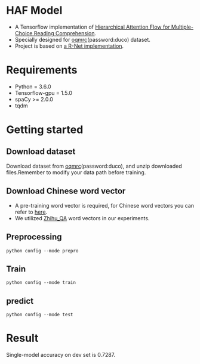 # HAF Model
- A Tensorflow implementation of [Hierarchical Attention Flow for
Multiple-Choice Reading Comprehension](https://www.aaai.org/ocs/index.php/AAAI/AAAI18/paper/viewFile/16331/16177).
- Specially designed for [oqmrc](https://pan.baidu.com/s/1W5yCTbSxxR1IyHctGlamuw)(password:duco) dataset.
- Project is based on [a R-Net implementation](https://github.com/HKUST-KnowComp/R-Net).
# Requirements
- Python = 3.6.0
- Tensorflow-gpu = 1.5.0
- spaCy >= 2.0.0
- tqdm
# Getting started
## Download dataset
Download dataset from [oqmrc](https://pan.baidu.com/s/1W5yCTbSxxR1IyHctGlamuw)(password:duco), and unzip downloaded files.Remember to modify your data path before training.
## Download Chinese word vector
- A pre-training word vector is required, for Chinese word vectors you can refer to [here](https://github.com/Embedding/Chinese-Word-Vectors).
- We utilized [Zhihu_QA](https://pan.baidu.com/s/1VGOs0RH7DXE5vRrtw6boQA) word vectors in our experiments.
## Preprocessing
`python config --mode prepro`
## Train
`python config --mode train`
## predict
`python config --mode test`
# Result
Single-model accuracy on dev set is 0.7287.
